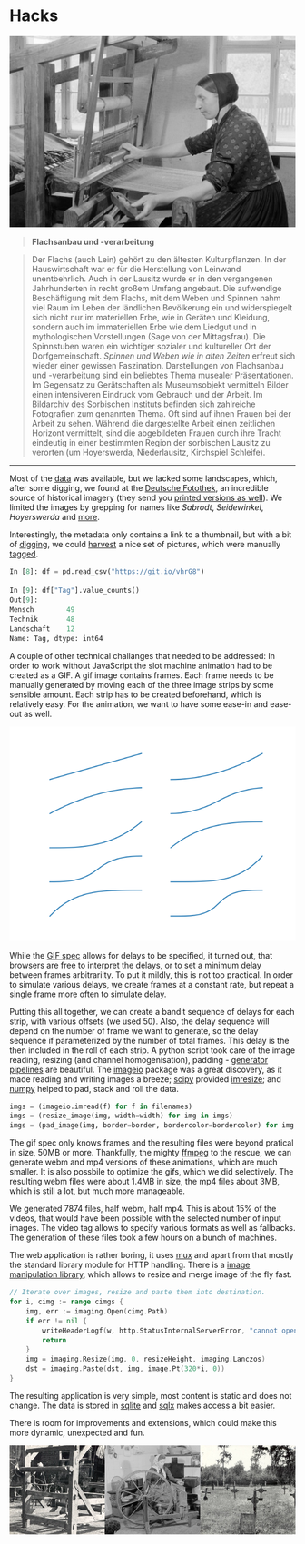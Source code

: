 # Hacks

![](027_Sorb_Flachs.jpg)

> **Flachsanbau und -verarbeitung**

> Der Flachs (auch Lein) gehört zu den ältesten Kulturpflanzen. In der
Hauswirtschaft war er für die Herstellung von Leinwand unentbehrlich. Auch in
der Lausitz wurde er in den vergangenen Jahrhunderten in recht großem Umfang
angebaut. Die aufwendige Beschäftigung mit dem Flachs, mit dem Weben und
Spinnen nahm viel Raum im Leben der ländlichen Bevölkerung ein und
widerspiegelt sich nicht nur im materiellen Erbe, wie in Geräten und Kleidung,
sondern auch im immateriellen Erbe wie dem Liedgut und in mythologischen
Vorstellungen (Sage von der Mittagsfrau). Die Spinnstuben waren ein wichtiger
sozialer und kultureller Ort der Dorfgemeinschaft.  *Spinnen und Weben wie in
alten Zeiten* erfreut sich wieder einer gewissen Faszination. Darstellungen von
Flachsanbau und -verarbeitung sind ein beliebtes Thema musealer Präsentationen.
Im Gegensatz zu Gerätschaften als Museumsobjekt vermitteln Bilder einen
intensiveren Eindruck vom Gebrauch und der Arbeit.  Im Bildarchiv des
Sorbischen Instituts befinden sich zahlreiche Fotografien zum genannten Thema.
Oft sind auf ihnen Frauen bei der Arbeit zu sehen. Während die dargestellte
Arbeit einen zeitlichen Horizont vermittelt, sind die abgebildeten Frauen durch
ihre Tracht eindeutig in einer bestimmten Region der sorbischen Lausitz zu
verorten (um Hoyerswerda, Niederlausitz, Kirchspiel Schleife).

----

Most of the [data](https://speicherwolke.uni-leipzig.de/index.php/s/C99LbgXSSPdgFxV) was available, but we lacked some landscapes, which, after
some digging, we found at the [Deutsche
Fotothek](http://www.deutschefotothek.de/), an incredible source of historical
imagery (they send you [printed versions as
well](http://www.deutschefotothek.de/cms/gebuehren.xml)). We limited the images
by grepping for names like *Sabrodt*, *Seidewinkel*, *Hoyerswerda* and
[more](https://github.com/sophiamanns/virtuelle_mittagsfrau/blob/188c259e5bdde2239bdf6031f64e9c5d7d7d06d0/fotothek.go#L56-L70).

Interestingly, the metadata only contains a link to a thumbnail, but with a bit
of
[digging](https://github.com/sophiamanns/virtuelle_mittagsfrau/blob/188c259e5bdde2239bdf6031f64e9c5d7d7d06d0/dfdl.go#L56),
we could
[harvest](https://github.com/sophiamanns/virtuelle_mittagsfrau/blob/master/dfdl.go)
a nice set of pictures, which were manually [tagged](https://raw.githubusercontent.com/sophiamanns/virtuelle_mittagsfrau/master/data/Metadaten_mit_Tags.csv).

```python
In [8]: df = pd.read_csv("https://git.io/vhrG8")

In [9]: df["Tag"].value_counts()
Out[9]:
Mensch        49
Technik       48
Landschaft    12
Name: Tag, dtype: int64
```

A couple of other technical challanges that needed to be addressed: In order to work
without JavaScript the slot machine animation had to be created as a GIF. A gif
image contains frames. Each frame needs to be manually generated by moving each
of the three image strips by some sensible amount. Each strip has to be created
beforehand, which is relatively easy. For the animation, we want to have some
ease-in and ease-out as well.

![](easing.png)

While the [GIF spec](https://www.w3.org/Graphics/GIF/spec-gif89a.txt) allows
for delays to be specified, it turned out, that browsers are free to interpret
the delays, or to set a minimum delay between frames arbitrarilty. To put it
mildly, this is not too practical. In order to simulate various delays, we
create frames at a constant rate, but repeat a single frame more often to
simulate delay.

Putting this all together, we can create a bandit sequence of delays for each
strip, with various offsets (we used 50). Also, the delay sequence will depend
on the number of frame we want to generate, so the delay sequence if
parameterized by the number of total frames. This delay is the then included in
the roll of each strip. A python script took care of the image reading,
resizing (and channel homogenisation), padding - [generator
pipelines](https://brett.is/writing/about/generator-pipelines-in-python/) are
beautiful. The [imageio](https://imageio.github.io/) package was a great
discovery, as it made reading and writing images a breeze;
[scipy](https://docs.scipy.org/doc/scipy/reference/index.html) provided
[imresize](https://docs.scipy.org/doc/scipy/reference/generated/scipy.misc.imresize.html);
and [numpy](http://www.numpy.org/) helped to pad, stack and roll the data.

```python
imgs = (imageio.imread(f) for f in filenames)
imgs = (resize_image(img, width=width) for img in imgs)
imgs = (pad_image(img, border=border, bordercolor=bordercolor) for img in imgs)
```

The gif spec only knows frames and the resulting files were beyond pratical in
size, 50MB or more. Thankfully, the mighty [ffmpeg](https://www.ffmpeg.org/) to
the rescue, we can generate webm and mp4 versions of these animations, which
are much smaller. It is also possbile to optimize the gifs, which we did
selectively. The resulting webm files were about 1.4MB in size, the mp4 files
about 3MB, which is still a lot, but much more manageable.

We generated 7874 files, half webm, half mp4. This is about 15% of the videos,
that would have been possible with the selected number of input images. The
video tag allows to specify various formats as well as fallbacks. The
generation of these files took a few hours on a bunch of machines.

The web application is rather boring, it uses
[mux](https://github.com/gorilla/mux) and apart from that mostly the standard
library module for HTTP handling. There is a [image manipulation
library](https://github.com/disintegration/imaging), which allows to resize and
merge image of the fly fast.

```go
// Iterate over images, resize and paste them into destination.
for i, cimg := range cimgs {
    img, err := imaging.Open(cimg.Path)
    if err != nil {
        writeHeaderLogf(w, http.StatusInternalServerError, "cannot open image at: %v", cimg.Path)
        return
    }
    img = imaging.Resize(img, 0, resizeHeight, imaging.Lanczos)
    dst = imaging.Paste(dst, img, image.Pt(320*i, 0))
}
```

The resulting application is very simple, most content is static and does not
change. The data is stored in [sqlite](https://www.sqlite.org/index.html) and
[sqlx](https://github.com/jmoiron/sqlx) makes access a bit easier.

There is room for improvements and extensions, which could make this more
dynamic, unexpected and fun.

![](121815.jpg)


